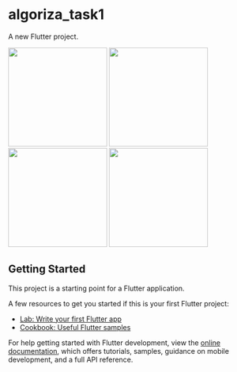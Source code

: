 # algoriza_task1

A new Flutter project.

<p float="left">
<img src="https://user-images.githubusercontent.com/44236713/176244378-a0ec7828-770a-495c-b1b1-985f5d72abdb.png" width="200">
<img src="https://user-images.githubusercontent.com/44236713/176244366-7163fa24-e950-4aac-b5bb-39e5ae78b37a.png" width="200">
<img src="https://user-images.githubusercontent.com/44236713/176244372-cfa9cc0a-5ae7-4ea5-b7ca-2ed6e91abaa0.png" width="200">
<img src="https://user-images.githubusercontent.com/44236713/176244364-c8448479-f0ac-4f3f-896b-b89d232a5946.png" width="200">
</p>

## Getting Started

This project is a starting point for a Flutter application.

A few resources to get you started if this is your first Flutter project:

- [Lab: Write your first Flutter app](https://docs.flutter.dev/get-started/codelab)
- [Cookbook: Useful Flutter samples](https://docs.flutter.dev/cookbook)

For help getting started with Flutter development, view the
[online documentation](https://docs.flutter.dev/), which offers tutorials,
samples, guidance on mobile development, and a full API reference.
